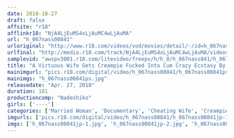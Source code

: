 ```yaml
---
date: 2018-10-27
draft: false
affsite: "r18"
afflinkr18: "NjA4LjEuMS4xLjAuMC4wLjAuMA"
url: "h_067nass00841"
urloriginal: "http://www.r18.com/videos/vod/movies/detail/-/id=h_067nass00841"
urlfinal: "http://media.r18.com/track/NjA4LjEuMS4xLjAuMC4wLjAuMA/videos/vod/movies/detail/-/id=h_067nass00841"
samplevid: "awspv3001.r18.com/litevideo/freepv/h/h_0/h_067nass841/h_067nass841_dmb_w.mp4"
title: "A Virtuous Wife Gets Creampie Fucked Into Cum Crazy Ecstasy By A Big Cuckolding Dick"
mainimgurl: "pics.r18.com/digital/video/h_067nass00841/h_067nass00841ps.jpg"
mainimgs: "h_067nass00841ps.jpg"
releasedate: "Apr. 27, 2018"
duration: 181
productioncomp: "Nadeshiko"
girls: ['----']
categories: ['Married Woman', 'Documentary', 'Cheating Wife', 'Creampie', 'Huge Dick - Large Dick']
imgurls: ['pics.r18.com/digital/video/h_067nass00841/h_067nass00841jp-1.jpg', 'pics.r18.com/digital/video/h_067nass00841/h_067nass00841jp-2.jpg', 'pics.r18.com/digital/video/h_067nass00841/h_067nass00841jp-3.jpg', 'pics.r18.com/digital/video/h_067nass00841/h_067nass00841jp-4.jpg', 'pics.r18.com/digital/video/h_067nass00841/h_067nass00841jp-5.jpg', 'pics.r18.com/digital/video/h_067nass00841/h_067nass00841jp-6.jpg', 'pics.r18.com/digital/video/h_067nass00841/h_067nass00841jp-7.jpg', 'pics.r18.com/digital/video/h_067nass00841/h_067nass00841jp-8.jpg', 'pics.r18.com/digital/video/h_067nass00841/h_067nass00841jp-9.jpg', 'pics.r18.com/digital/video/h_067nass00841/h_067nass00841jp-10.jpg', 'pics.r18.com/digital/video/h_067nass00841/h_067nass00841jp-11.jpg', 'pics.r18.com/digital/video/h_067nass00841/h_067nass00841jp-12.jpg', 'pics.r18.com/digital/video/h_067nass00841/h_067nass00841jp-13.jpg', 'pics.r18.com/digital/video/h_067nass00841/h_067nass00841jp-14.jpg', 'pics.r18.com/digital/video/h_067nass00841/h_067nass00841jp-15.jpg', 'pics.r18.com/digital/video/h_067nass00841/h_067nass00841jp-16.jpg', 'pics.r18.com/digital/video/h_067nass00841/h_067nass00841jp-17.jpg', 'pics.r18.com/digital/video/h_067nass00841/h_067nass00841jp-18.jpg', 'pics.r18.com/digital/video/h_067nass00841/h_067nass00841jp-19.jpg', 'pics.r18.com/digital/video/h_067nass00841/h_067nass00841jp-20.jpg']
imgs: ['h_067nass00841jp-1.jpg', 'h_067nass00841jp-2.jpg', 'h_067nass00841jp-3.jpg', 'h_067nass00841jp-4.jpg', 'h_067nass00841jp-5.jpg', 'h_067nass00841jp-6.jpg', 'h_067nass00841jp-7.jpg', 'h_067nass00841jp-8.jpg', 'h_067nass00841jp-9.jpg', 'h_067nass00841jp-10.jpg', 'h_067nass00841jp-11.jpg', 'h_067nass00841jp-12.jpg', 'h_067nass00841jp-13.jpg', 'h_067nass00841jp-14.jpg', 'h_067nass00841jp-15.jpg', 'h_067nass00841jp-16.jpg', 'h_067nass00841jp-17.jpg', 'h_067nass00841jp-18.jpg', 'h_067nass00841jp-19.jpg', 'h_067nass00841jp-20.jpg']
---
```

